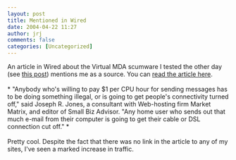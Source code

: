 ```yaml
---
layout: post
title: Mentioned in Wired
date: 2004-04-22 11:27
author: jrj
comments: false
categories: [Uncategorized]
---
```

An article in Wired about the Virtual MDA scumware I tested the other day (see <a href="http://www.jrj.org/2004_04_01_archive.cfm#108198563761410048">this post</a>) mentions me as a source. You can <a href="http://www.wired.com/news/business/0,1367,63146,00.html?tw=wn_tophead_1" target="_blank">read the article here</a>.
<br />
<br />* "Anybody who's willing to pay $1 per CPU hour for sending messages has to be doing something illegal, or is going to get people's connectivity turned off," said Joseph R. Jones, a consultant with Web-hosting firm Market Matrix, and editor of Small Biz Advisor. "Any home user who sends out that much e-mail from their computer is going to get their cable or DSL connection cut off." *
<br />
<br />Pretty cool. Despite the fact that there was no link in the article to any of my sites, I've seen a marked increase in traffic.
